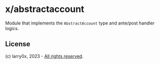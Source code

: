 # x/abstractaccount

Module that implements the `AbstractAccount` type and ante/post handler logics.

## License

(c) larry0x, 2023 - [All rights reserved](../../LICENSE).
